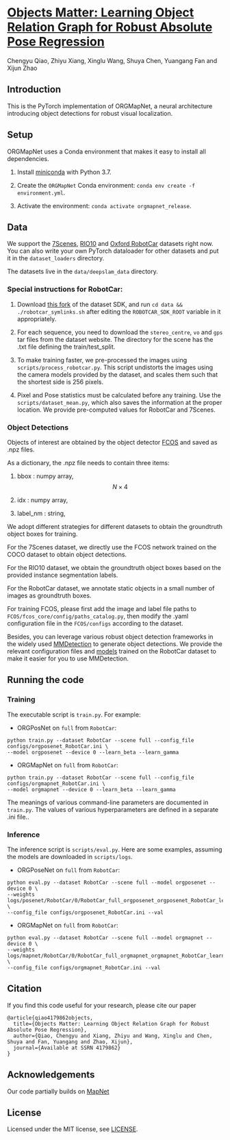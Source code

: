 # [Objects Matter: Learning Object Relation Graph for Robust Absolute Pose Regression](https://papers.ssrn.com/sol3/papers.cfm?abstract_id=4179862)

Chengyu Qiao, Zhiyu Xiang, Xinglu Wang, Shuya Chen, Yuangang Fan and Xijun Zhao

## Introduction 

This is the PyTorch implementation of ORGMapNet, a neural architecture introducing object detections for robust visual localization.

## Setup

ORGMapNet uses a Conda environment that makes it easy to install all dependencies.

1. Install [miniconda](https://docs.conda.io/en/latest/miniconda.html) with Python 3.7.

2. Create the `ORGMapNet` Conda environment: `conda env create -f environment.yml`.

3. Activate the environment: `conda activate orgmapnet_release`.

## Data
We support the [7Scenes](https://www.microsoft.com/en-us/research/project/rgb-d-dataset-7-scenes/), [RIO10](http://vmnavab26.in.tum.de/RIO10/) and [Oxford RobotCar](http://robotcar-dataset.robots.ox.ac.uk/) datasets right now. You can also write your own PyTorch dataloader for other datasets and put it in the `dataset_loaders` directory.

The datasets live in the `data/deepslam_data` directory.

### Special instructions for RobotCar:

1. Download [this fork](https://github.com/samarth-robo/robotcar-dataset-sdk/tree/master) of the dataset SDK, and run `cd data && ./robotcar_symlinks.sh` after editing the `ROBOTCAR_SDK_ROOT` variable in it appropriately.

2. For each sequence, you need to download the `stereo_centre`, `vo` and `gps` tar files from the dataset website. The directory for the scene has the .txt file defining the train/test_split.

3. To make training faster, we pre-processed the images using `scripts/process_robotcar.py`. This script undistorts the images using the camera models provided by the dataset, and scales them such that the shortest side is 256 pixels.

4. Pixel and Pose statistics must be calculated before any training. Use the `scripts/dataset_mean.py`, which also saves the information at the proper location. We provide pre-computed values for RobotCar and 7Scenes.

### Object Detections
Objects of interest are obtained by the object detector [FCOS](https://github.com/tianzhi0549/FCOS) and saved as .npz files.

As a dictionary, the .npz file needs to contain three items:

1. bbox : numpy array, $$ N \times 4 $$

2. idx : numpy array, 

3. label_nm : string, 

We adopt different strategies for different datasets to obtain the groundtruth object boxes for training.

For the 7Scenes dataset, we directly use the FCOS network trained on the COCO dataset to obtain object detections.

For the RIO10 dataset, we obtain the groundtruth object boxes based on the provided instance segmentation labels.

For the RobotCar dataset, we annotate static objects in a small number of images as groundtruth boxes.

For training FCOS, please first add the image and label file paths to `FCOS/fcos_core/config/paths_catalog.py`,
then modify the .yaml configuration file in the `FCOS/configs` according to the dataset.

Besides, you can leverage various robust object detection frameworks in the widely used [MMDetection](https://github.com/open-mmlab/mmdetection) to generate object detections.
We provide the relevant configuration files and [models](https://drive.google.com/drive/folders/1_Z83npfBhizjFz3jCmZVZ4jOI0YqWjez?usp=sharing) trained on the RobotCar dataset to make it easier for you to use MMDetection.

## Running the code

### Training
The executable script is `train.py`. For example:

- ORGPosNet on `full` from `RobotCar`: 
```
python train.py --dataset RobotCar --scene full --config_file configs/orgposenet_RobotCar.ini \
--model orgposenet --device 0 --learn_beta --learn_gamma
```

- ORGMapNet on `full` from `RobotCar`: 
```
python train.py --dataset RobotCar --scene full --config_file configs/orgmapnet_RobotCar.ini \
--model orgmapnet --device 0 --learn_beta --learn_gamma
```

The meanings of various command-line parameters are documented in `train.py`.
The values of various hyperparameters are defined in a separate .ini file..

### Inference
The inference script is `scripts/eval.py`.
Here are some examples, assuming the models are downloaded in `scripts/logs`.

- ORGPoseNet on `full` from `RobotCar`: 
```
python eval.py --dataset RobotCar --scene full --model orgposenet --device 0 \
--weights logs/posenet/RobotCar/0/RobotCar_full_orgposenet_orgposenet_RobotCar_learn_beta_learn_gamma/epoch_100.pth.tar \
--config_file configs/orgposenet_RobotCar.ini --val
```

- ORGMapNet on `full` from `RobotCar`: 
```
python eval.py --dataset RobotCar --scene full --model orgmapnet --device 0 \
--weights logs/mapnet/RobotCar/0/RobotCar_full_orgmapnet_orgmapnet_RobotCar_learn_beta_learn_gamma/epoch_100.pth.tar \
--config_file configs/orgmapnet_RobotCar.ini --val
```

## Citation
If you find this code useful for your research, please cite our paper

```
@article{qiao4179862objects,
  title={Objects Matter: Learning Object Relation Graph for Robust Absolute Pose Regression},
  author={Qiao, Chengyu and Xiang, Zhiyu and Wang, Xinglu and Chen, Shuya and Fan, Yuangang and Zhao, Xijun},
  journal={Available at SSRN 4179862}
}
```

## Acknowledgements
Our code partially builds on [MapNet](https://github.com/NVlabs/geomapnet)

## License
Licensed under the MIT license, see [LICENSE](LICENSE.md).